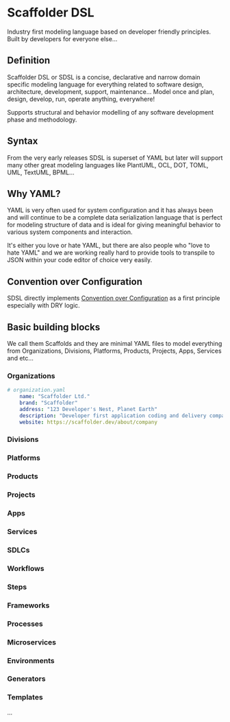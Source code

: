 # Scaffolder DSL

Industry first modeling language based on developer friendly principles. Built by developers for everyone else...

## Definition

Scaffolder DSL or SDSL is a concise, declarative and narrow domain specific modeling language for everything related to software design, architecture, development, support, maintenance... Model once and plan, design, develop, run, operate anything, everywhere!

Supports structural and behavior modelling of any software development phase and methodology.

## Syntax

From the very early releases SDSL is superset of YAML but later will support many other great modeling languages like PlantUML, OCL, DOT, TOML, UML, TextUML, BPML...

## Why YAML?

YAML is very often used for system configuration and it has always been and will continue to be a complete data serialization language that is perfect for modeling structure of data and is ideal for giving meaningful behavior to various system components and interaction.

It's either you love or hate YAML, but there are also people who "love to hate YAML" and we are working really hard to provide tools to transpile to JSON within your code editor of choice very easily.

## Convention over Configuration

SDSL directly implements [Convention over Configuration](https://en.wikipedia.org/wiki/Convention_over_configuration) as a first principle especially with DRY logic.

## Basic building blocks

We call them Scaffolds and they are minimal YAML files to model everything from Organizations, Divisions, Platforms, Products, Projects, Apps, Services and etc...

### Organizations

```yaml
# organization.yaml
    name: "Scaffolder Ltd."
    brand: "Scaffolder"
    address: "123 Developer's Nest, Planet Earth"
    description: "Developer first application coding and delivery company, shaping the the future of apps development via AI driven coding assistants"
    website: https://scaffolder.dev/about/company
```

### Divisions

### Platforms

### Products

### Projects

### Apps

### Services

### SDLCs

### Workflows

### Steps

### Frameworks

### Processes

### Microservices

### Environments

### Generators

### Templates

...
